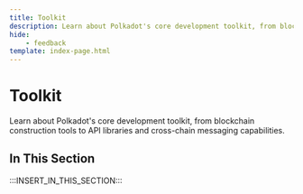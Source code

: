 ```yaml
---
title: Toolkit
description: Learn about Polkadot's core development toolkit, from blockchain construction tools to API libraries and cross-chain messaging capabilities.
hide: 
    - feedback
template: index-page.html
---
```


# Toolkit

Learn about Polkadot's core development toolkit, from blockchain construction tools to API libraries and cross-chain messaging capabilities.

## In This Section

:::INSERT_IN_THIS_SECTION:::